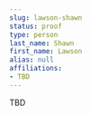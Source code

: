 ```yaml
---
slug: lawson-shawn
status: proof
type: person
last_name: Shawn
first_name: Lawson
alias: null
affiliations:
- TBD
---
```


TBD


